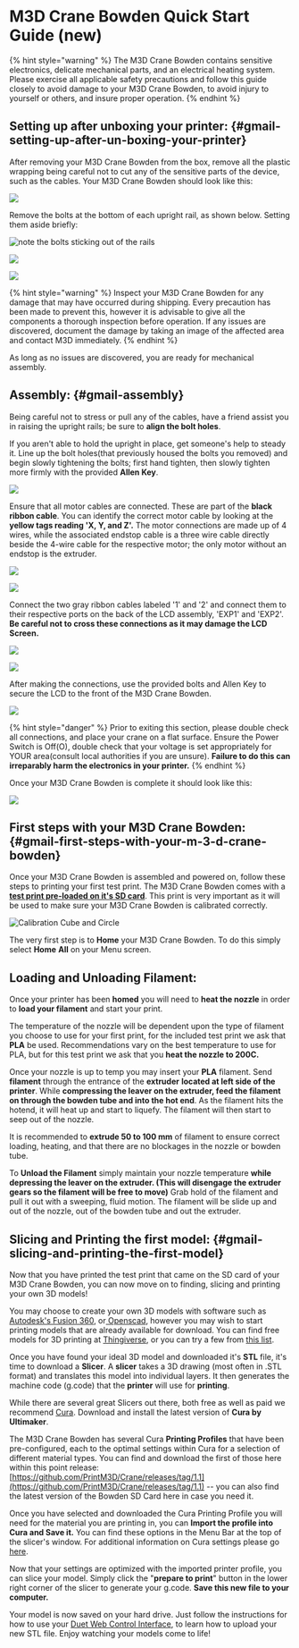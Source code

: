 # M3D Crane Bowden Quick Start Guide \(new\)

{% hint style="warning" %}
The M3D Crane Bowden contains sensitive electronics, delicate mechanical parts, and an electrical heating system. Please exercise all applicable safety precautions and follow this guide closely to avoid damage to your M3D Crane Bowden, to avoid injury to yourself or others, and insure proper operation.
{% endhint %}

## Setting up after unboxing your printer: {#gmail-setting-up-after-un-boxing-your-printer}

After removing your M3D Crane Bowden from the box, remove all the plastic wrapping being careful not to cut any of the sensitive parts of the device, such as the cables. Your M3D Crane Bowden should look like this:

![](.gitbook/assets/20181004_023218_001%20%281%29.jpg)

Remove the bolts at the bottom of each upright rail, as shown below. Setting them aside briefly:

![note the bolts sticking out of the rails](.gitbook/assets/image%20%2810%29.png)

![](.gitbook/assets/image%20%285%29.png)



![](.gitbook/assets/20181004_022851-0.jpg)

{% hint style="warning" %}
Inspect your M3D Crane Bowden for any damage that may have occurred during shipping. Every precaution has been made to prevent this, however it is advisable to give all the components a thorough inspection before operation. If any issues are discovered, document the damage by taking an image of the affected area and contact M3D immediately.
{% endhint %}

 As long as no issues are discovered, you are ready for mechanical assembly. 

## Assembly: {#gmail-assembly}

Being careful not to stress or pull any of the cables, have a friend assist you in raising the upright rails; be sure to **align the bolt holes**.

If you aren't able to hold the upright in place, get someone's help to steady it. Line up the bolt holes\(that previously housed the bolts you removed\) and begin slowly tightening the bolts; first hand tighten, then slowly tighten more firmly with the provided **Allen Key**.

![](.gitbook/assets/20181004_023937_004.jpg)

Ensure that all motor cables are connected. These are part of the **black ribbon cable**. You can identify the correct motor cable by looking at the **yellow tags reading 'X, Y, and Z'.** The motor connections are made up of 4 wires, while the associated endstop cable is a three wire cable directly beside the 4-wire cable for the respective motor; the only motor without an endstop is the extruder.

![](.gitbook/assets/20181004_024627.jpg)

![](.gitbook/assets/20181004_024947.jpg)

Connect the two gray ribbon cables labeled '1' and '2' and connect them to their respective ports on the back of the LCD assembly, 'EXP1' and 'EXP2'. **Be careful not to cross these connections as it may damage the LCD Screen.**

![](.gitbook/assets/20181004_025210.jpg)

![](.gitbook/assets/20181004_025303.jpg)

After making the connections, use the provided bolts and Allen Key to secure the LCD to the front of the M3D Crane Bowden.

![](.gitbook/assets/20181004_025605.jpg)

{% hint style="danger" %}
Prior to exiting this section, please double check all connections, and place your crane on a flat surface. Ensure the Power Switch is Off\(O\), double check that your voltage is set appropriately for YOUR area\(consult local authorities if you are unsure\). **Failure to do this can irreparably harm the electronics in your printer.**
{% endhint %}

Once your M3D Crane Bowden is complete it should look like this:

![](.gitbook/assets/image%20%286%29.png)

## First steps with your M3D Crane Bowden: {#gmail-first-steps-with-your-m-3-d-crane-bowden}

Once your M3D Crane Bowden is assembled and powered on, follow these steps to printing your first test print. The M3D Crane Bowden comes with a [**test print pre-loaded on it's SD card**](https://www.thingiverse.com/thing:170922/files). This print is very important as it will be used to make sure your M3D Crane Bowden is calibrated correctly.

![Calibration Cube and Circle](.gitbook/assets/calibration_cubecircle_preview_featured.jpg)

The very first step is to **Home** your M3D Crane Bowden. To do this simply select **Home** **All** on your Menu screen.

## Loading and Unloading Filament:

Once your printer has been **homed** you will need to **heat the nozzle** in order to **load your filament** and start your print.

The temperature of the nozzle will be dependent upon the type of filament you choose to use for your first print, for the included test print we ask that **PLA** be used. Recommendations vary on the best temperature to use for PLA, but for this test print we ask that you **heat the nozzle to 200C.**

Once your nozzle is up to temp you may insert your **PLA** filament. Send **filament** through the entrance of the **extruder** **located at left side of the printer**. While **compressing the leaver on the extruder, feed the filament on through the bowden tube and into the hot end**. As the filament hits the hotend, it will heat up and start to liquefy. The filament will then start to seep out of the nozzle.

It is recommended to **extrude 50 to 100 mm** of filament to ensure correct loading, heating, and that there are no blockages in the nozzle or bowden tube. 

To **Unload the Filament** simply maintain your nozzle temperature **while depressing the leaver on the extruder. \(This will disengage the extruder gears so the filament will be free to move\)** Grab hold of the filament and pull it out with a sweeping, fluid motion. The filament will be slide up and out of the nozzle, out of the bowden tube and out the extruder.  

## Slicing and Printing the first model: {#gmail-slicing-and-printing-the-first-model}

Now that you have printed the test print that came on the SD card of your M3D Crane Bowden, you can now move on to finding, slicing and printing your own 3D models!

You may choose to create your own 3D models with software such as [Autodesk's Fusion 360](https://www.autodesk.com/products/fusion-360/overview), or[ Openscad](http://www.openscad.org/downloads.html), however you may wish to start printing models that are already available for download. You can find free models for 3D printing at [Thingiverse](https://www.thingiverse.com/), or you can try a few from [this list](https://all3dp.com/1/free-stl-files-3d-printer-models-3d-print-files-stl-download/).

Once you have found your ideal 3D model and downloaded it's **STL** file, it's time to download a **Slicer**. A **slicer** takes a 3D drawing \(most often in .STL format\) and translates this model into individual layers. It then generates the machine code \(g.code\) that the **printer** will use for **printing**.

While there are several great Slicers out there, both free as well as paid we recommend [Cura](https://ultimaker.com/en/products/ultimaker-cura-software). Download and install the latest version of **Cura by Ultimaker**.

The M3D Crane Bowden has several Cura **Printing Profiles** that have been pre-configured, each to the optimal settings within Cura for a selection of different material types. You can find and download the first of those here within this point release:  [https://github.com/PrintM3D/Crane/releases/tag/1.1](https://github.com/PrintM3D/Crane/releases/tag/1.1) -- you can also find the latest version of the Bowden SD Card here in case you need it.

Once you have selected and downloaded the Cura Printing Profile you will need for the material you are printing in, you can **Import the profile into Cura and Save it.** You can find these options in the Menu Bar at the top of the slicer's window. For additional information on Cura settings please go [here](https://ultimaker.com/en/products/ultimaker-cura-software).

Now that your settings are optimized with the imported printer profile, you can slice your model. Simply click the "**prepare to print**" button in the lower right corner of the slicer to generate your g.code. **Save this new file to your computer.** 

Your model is now saved on your hard drive. Just follow the instructions for how to use your [Duet Web Control Interface](https://crane.printm3d.com/~/drafts/-LMGnnAn5_tvVgYh8GkJ/primary/v/master/duet-web-interface-new), to learn how to upload your new STL file. Enjoy watching your models come to life! 

